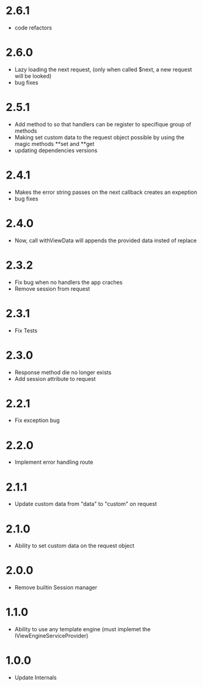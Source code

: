 # 2.6.1

-   code refactors

# 2.6.0

-   Lazy loading the next request, (only when called \$next, a new request will be looked)
-   bug fixes

# 2.5.1

-   Add method to so that handlers can be register to specifique
    group of methods
-   Making set custom data to the request object possible by using
    the magic methods **set and **get
-   updating dependencies versions

# 2.4.1

-   Makes the error string passes on the next callback creates an expeption
-   bug fixes

# 2.4.0

-   Now, call withViewData will appends the provided data insted of replace

# 2.3.2

-   Fix bug when no handlers the app craches
-   Remove session from request

# 2.3.1

-   Fix Tests

# 2.3.0

-   Response method die no longer exists
-   Add session attribute to request

# 2.2.1

-   Fix exception bug

# 2.2.0

-   Implement error handling route

# 2.1.1

-   Update custom data from "data" to "custom" on request

# 2.1.0

-   Ability to set custom data on the request object

# 2.0.0

-   Remove builtin Session manager

# 1.1.0

-   Ability to use any template engine (must implemet the IViewEngineServiceProvider)

# 1.0.0

-   Update Internals
